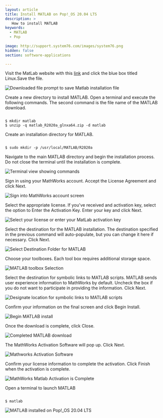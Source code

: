 ```yaml
---
layout: article
title: Install MATLAB on Pop!_OS 20.04 LTS
description: >
   How to install MATLAB
keywords:
  - MATLAB
  - Pop
  
image: http://support.system76.com/images/system76.png
hidden: false
section: software-applications

---
```


Visit the MatLab website with this [link](https://www.mathworks.com/downloads/web_downloads/7318751?elqsid=1588205421341&potential_use=Home&s_tid=tfa_packageTrial_download.html) and click the blue box titled Linux.Save the file.

![Downloaded file prompt to save Matlab installation file](/images/MATLAB/downloadedmatlab.png)

Create a new directory to install MATLAB. Open a terminal and execute the following commands. The second command is the file name of the MATLAB download.

```

$ mkdir matlab
$ unzip -q matlab_R2020a_glnxa64.zip -d matlab

```

Create an installation directory for MATLAB.

```

$ sudo mkdir -p /usr/local/MATLAB/R2020a

```

Navigate to the main MATLAB directory and begin the installation process. Do not close the terminal until the installation is complete.

![Terminal view showing commands](/images/MATLAB/terminalviewmatlab.png)

Sign in using your MathWorks account. Accept the License Agreement and click Next.

![Sign into MathWorks account screen](/images/MATLAB/signintomathworksmatlab.png)

Select the appropriate license. If you've received and activation key, select the option to Enter the Activation Key. Enter your key and click Next.

![Select your license or enter your MatLab activation key](/images/MATLAB/matlablicensepart.png)

Select the destination for the MATLAB installation. The destination specified in the previous command will auto-populate, but you can change it here if necessary. Click Next.

![Select Destination Folder for MATLAB](images/MATLAB/destinationfoldermatlab.png)

Choose your toolboxes. Each tool box requires additional storage space.

![MATLAB toolbox Selection](/images/MATLAB/matlabtoolboxes.png)

Select the destination for symbolic links to MATLAB scripts. MATLAB sends user experience information to MathWorks by default. Uncheck the box if you do not want to participate in providing the information. Click Next.

![Designate location for symbolic links to MATLAB scripts](/images/MATLAB/symlinksmatlab.png)

Confirm your information on the final screen and click Begin Install.

![Begin MATLAB install](/images/MATLAB/matlabbegininstall.png)

Once the download is complete, click Close.

![Completed MATLAB download](/images/MATLAB/matlabinstallationcomplete.png)

The MathWorks Activation Software will pop up. Click Next.

![Mathworks Activation Software](images/MATLAB/matlabactivation.png)

Confirm your license information to complete the activation. Click Finish when the activation is complete.

![MathWorks Matlab Activation is Complete](/images/MATLAB/activationvompletematlab.png)

Open a terminal to launch MATLAB

```

$ matlab

```

![MATLAB installed on Pop!\_OS 20.04 LTS](/images/MATLAB/matlabexample.png)

